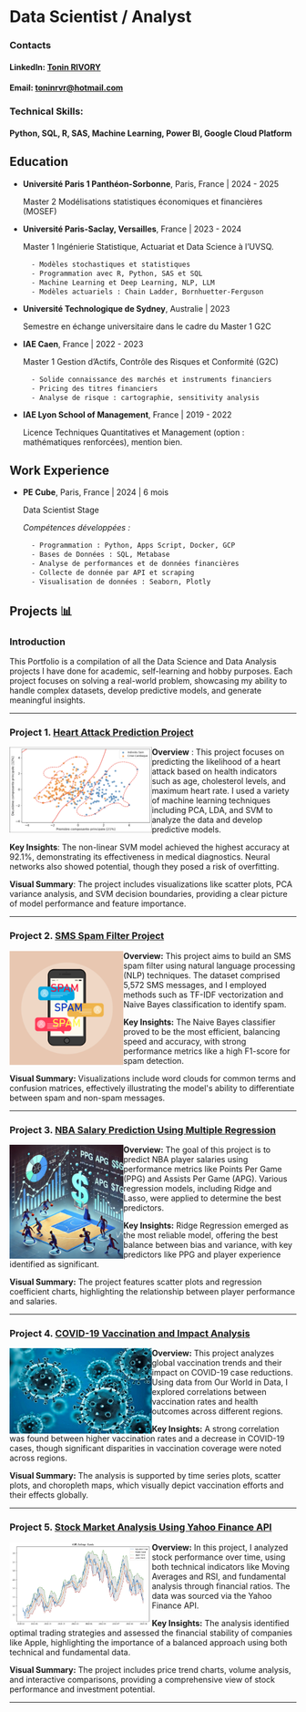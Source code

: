 # Data Scientist / Analyst

### Contacts 
#### LinkedIn: [Tonin RIVORY](https://www.linkedin.com/in/tonin-rivory-1207b5172/)
#### Email: toninrvr@hotmail.com

### Technical Skills: 
#### Python, SQL, R, SAS, Machine Learning, Power BI, Google Cloud Platform

## Education
- **Université Paris 1 Panthéon-Sorbonne**, Paris, France | 2024 - 2025

    Master 2 Modélisations statistiques économiques et financières (MOSEF)
- **Université Paris-Saclay, Versailles**, France | 2023 - 2024

    Master 1 Ingénierie Statistique, Actuariat et Data Science à l’UVSQ.
  
        - Modèles stochastiques et statistiques
        - Programmation avec R, Python, SAS et SQL
        - Machine Learning et Deep Learning, NLP, LLM
        - Modèles actuariels : Chain Ladder, Bornhuetter-Ferguson

- **Université Technologique de Sydney**, Australie | 2023

    Semestre en échange universitaire dans le cadre du Master 1 G2C
- **IAE Caen**, France | 2022 - 2023

    Master 1 Gestion d’Actifs, Contrôle des Risques et Conformité (G2C)
  
        - Solide connaissance des marchés et instruments financiers
        - Pricing des titres financiers
        - Analyse de risque : cartographie, sensitivity analysis
- **IAE Lyon School of Management**, France | 2019 - 2022

    Licence Techniques Quantitatives et Management (option : mathématiques renforcées), mention bien.

## Work Experience
- **PE Cube**, Paris, France | 2024 | 6 mois

    Data Scientist Stage

    *Compétences développées :*

        - Programmation : Python, Apps Script, Docker, GCP
        - Bases de Données : SQL, Metabase
        - Analyse de performances et de données financières
        - Collecte de donnée par API et scraping
        - Visualisation de données : Seaborn, Plotly


## Projects 📊

### Introduction
This Portfolio is a compilation of all the Data Science and Data Analysis projects I have done for academic, self-learning and hobby purposes. 
Each project focuses on solving a real-world problem, showcasing my ability to handle complex datasets, develop predictive models, and generate meaningful insights. 

---

### Project 1. [Heart Attack Prediction Project](https://github.com/ton1rvr/portfolio/tree/07d5fa29fe8bedf42a502b5657f44f53c12fa21a/Project%201%20-%20Heart%20Attack%20Prediction%20(ML%20w%3A%20python))

<img align="left" width="250" height="150" src="https://github.com/ton1rvr/portfolio/blob/main/assets/img/heartattack.png"> 

**Overview** : This project focuses on predicting the likelihood of a heart attack based on health indicators such as age, cholesterol levels, and maximum heart rate. I used a variety of machine learning techniques including PCA, LDA, and SVM to analyze the data and develop predictive models.

**Key Insights**: The non-linear SVM model achieved the highest accuracy at 92.1%, demonstrating its effectiveness in medical diagnostics. Neural networks also showed potential, though they posed a risk of overfitting.

**Visual Summary**: The project includes visualizations like scatter plots, PCA variance analysis, and SVM decision boundaries, providing a clear picture of model performance and feature importance.

---

### Project 2. [SMS Spam Filter Project](https://github.com/ton1rvr/portfolio/tree/07d5fa29fe8bedf42a502b5657f44f53c12fa21a/Project%202%20-%20SMS%20Spam%20Filter%20(NLP%20w%3A%20python))

<img align="left" width="200" height="200" src="https://github.com/ton1rvr/portfolio/blob/main/assets/img/spam.png"> 

**Overview:** This project aims to build an SMS spam filter using natural language processing (NLP) techniques. The dataset comprised 5,572 SMS messages, and I employed methods such as TF-IDF vectorization and Naive Bayes classification to identify spam.

**Key Insights:** The Naive Bayes classifier proved to be the most efficient, balancing speed and accuracy, with strong performance metrics like a high F1-score for spam detection.

**Visual Summary:** Visualizations include word clouds for common terms and confusion matrices, effectively illustrating the model's ability to differentiate between spam and non-spam messages.

---

### Project 3. [NBA Salary Prediction Using Multiple Regression](https://github.com/ton1rvr/portfolio/tree/07d5fa29fe8bedf42a502b5657f44f53c12fa21a/Project%203%20-%20NBA%20Salary%20Prediction%20(Multiple%20Reg%20w%3A%20R))

<img align="left" width="200" height="200" src="https://github.com/ton1rvr/portfolio/blob/main/assets/img/nbasalary.png"> 

**Overview:** The goal of this project is to predict NBA player salaries using performance metrics like Points Per Game (PPG) and Assists Per Game (APG). Various regression models, including Ridge and Lasso, were applied to determine the best predictors.

**Key Insights:** Ridge Regression emerged as the most reliable model, offering the best balance between bias and variance, with key predictors like PPG and player experience identified as significant.

**Visual Summary:** The project features scatter plots and regression coefficient charts, highlighting the relationship between player performance and salaries.

---

### Project 4. [COVID-19 Vaccination and Impact Analysis](https://github.com/ton1rvr/portfolio/tree/07d5fa29fe8bedf42a502b5657f44f53c12fa21a/Project%204%20-%20COVID-19%20Analysis%20(data%20viz%20w%3A%20python))

<img align="left" width="250" height="150" src="https://github.com/ton1rvr/portfolio/blob/main/assets/img/coronavirus.jpg"> 

**Overview:** This project analyzes global vaccination trends and their impact on COVID-19 case reductions. Using data from Our World in Data, I explored correlations between vaccination rates and health outcomes across different regions.

**Key Insights:** A strong correlation was found between higher vaccination rates and a decrease in COVID-19 cases, though significant disparities in vaccination coverage were noted across regions.

**Visual Summary:** The analysis is supported by time series plots, scatter plots, and choropleth maps, which visually depict vaccination efforts and their effects globally.

---

### Project 5. [Stock Market Analysis Using Yahoo Finance API](https://github.com/ton1rvr/portfolio/tree/07d5fa29fe8bedf42a502b5657f44f53c12fa21a/Project%205%20-%20Stock%20Market%20Analysis%20(YFinance%20API%20w%3A%20python))

<img align="left" width="250" height="150" src="https://github.com/ton1rvr/portfolio/blob/main/assets/img/yfinance.png"> 

**Overview:** In this project, I analyzed stock performance over time, using both technical indicators like Moving Averages and RSI, and fundamental analysis through financial ratios. The data was sourced via the Yahoo Finance API.

**Key Insights:** The analysis identified optimal trading strategies and assessed the financial stability of companies like Apple, highlighting the importance of a balanced approach using both technical and fundamental data.

**Visual Summary:** The project includes price trend charts, volume analysis, and interactive comparisons, providing a comprehensive view of stock performance and investment potential.

---
